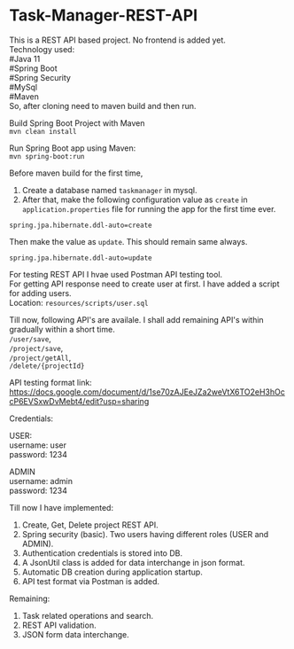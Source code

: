 # Task-Manager-REST-API  

This is a REST API based project. No frontend is added yet.   
Technology used:   
#Java 11  
#Spring Boot  
#Spring Security  
#MySql     
#Maven  
So, after cloning need to maven build and then run.  

Build Spring Boot Project with Maven  
`mvn clean install`
 
Run Spring Boot app using Maven:  
`mvn spring-boot:run`

Before maven build for the first time,    
1. Create a database named `taskmanager` in mysql.    
2. After that, make the following configuration value as `create` in `application.properties` file for running the app for the first time ever.  

`spring.jpa.hibernate.ddl-auto=create`    

Then make the value as `update`. This should remain same always.    

`spring.jpa.hibernate.ddl-auto=update`    

For testing REST API I hvae used Postman API testing tool.     
For getting API response need to create user at first. I have added a script for adding users.   
Location: `resources/scripts/user.sql`   

Till now, following API's are availale. I shall add remaining API's within gradually within a short time.    
`/user/save`,  
`/project/save`,  
`/project/getAll`,  
`/delete/{projectId}`  

API testing format link:  
https://docs.google.com/document/d/1se70zAJEeJZa2weVtX6TO2eH3hOccP6EVSxwDvMebt4/edit?usp=sharing   

Credentials:  

USER:  
username: user  
password: 1234  

ADMIN  
username: admin  
password: 1234  

Till now I have implemented:   
1. Create, Get, Delete project REST API.  
2. Spring security (basic). Two users having different roles (USER and ADMIN).    
3. Authentication credentials is stored into DB.
4. A JsonUtil class is added for data interchange in json format.
5. Automatic DB creation during application startup.
6. API test format via Postman is added.
 
Remaining:  
1. Task related operations and search.  
2. REST API validation.  
3. JSON form data interchange.

